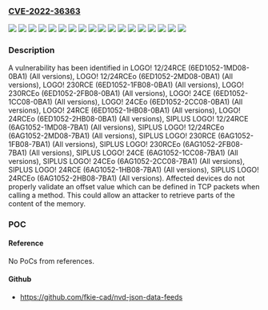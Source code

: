 ### [CVE-2022-36363](https://cve.mitre.org/cgi-bin/cvename.cgi?name=CVE-2022-36363)
![](https://img.shields.io/static/v1?label=Product&message=LOGO!%2012%2F24RCE&color=blue)
![](https://img.shields.io/static/v1?label=Product&message=LOGO!%2012%2F24RCEo&color=blue)
![](https://img.shields.io/static/v1?label=Product&message=LOGO!%20230RCE&color=blue)
![](https://img.shields.io/static/v1?label=Product&message=LOGO!%20230RCEo&color=blue)
![](https://img.shields.io/static/v1?label=Product&message=LOGO!%2024CE&color=blue)
![](https://img.shields.io/static/v1?label=Product&message=LOGO!%2024CEo&color=blue)
![](https://img.shields.io/static/v1?label=Product&message=LOGO!%2024RCE&color=blue)
![](https://img.shields.io/static/v1?label=Product&message=LOGO!%2024RCEo&color=blue)
![](https://img.shields.io/static/v1?label=Product&message=SIPLUS%20LOGO!%2012%2F24RCE&color=blue)
![](https://img.shields.io/static/v1?label=Product&message=SIPLUS%20LOGO!%2012%2F24RCEo&color=blue)
![](https://img.shields.io/static/v1?label=Product&message=SIPLUS%20LOGO!%20230RCE&color=blue)
![](https://img.shields.io/static/v1?label=Product&message=SIPLUS%20LOGO!%20230RCEo&color=blue)
![](https://img.shields.io/static/v1?label=Product&message=SIPLUS%20LOGO!%2024CE&color=blue)
![](https://img.shields.io/static/v1?label=Product&message=SIPLUS%20LOGO!%2024CEo&color=blue)
![](https://img.shields.io/static/v1?label=Product&message=SIPLUS%20LOGO!%2024RCE&color=blue)
![](https://img.shields.io/static/v1?label=Product&message=SIPLUS%20LOGO!%2024RCEo&color=blue)
![](https://img.shields.io/static/v1?label=Version&message=0%3C%20*%20&color=brighgreen)
![](https://img.shields.io/static/v1?label=Vulnerability&message=CWE-1285%3A%20Improper%20Validation%20of%20Specified%20Index%2C%20Position%2C%20or%20Offset%20in%20Input&color=brighgreen)

### Description

A vulnerability has been identified in LOGO! 12/24RCE (6ED1052-1MD08-0BA1) (All versions), LOGO! 12/24RCEo (6ED1052-2MD08-0BA1) (All versions), LOGO! 230RCE (6ED1052-1FB08-0BA1) (All versions), LOGO! 230RCEo (6ED1052-2FB08-0BA1) (All versions), LOGO! 24CE (6ED1052-1CC08-0BA1) (All versions), LOGO! 24CEo (6ED1052-2CC08-0BA1) (All versions), LOGO! 24RCE (6ED1052-1HB08-0BA1) (All versions), LOGO! 24RCEo (6ED1052-2HB08-0BA1) (All versions), SIPLUS LOGO! 12/24RCE (6AG1052-1MD08-7BA1) (All versions), SIPLUS LOGO! 12/24RCEo (6AG1052-2MD08-7BA1) (All versions), SIPLUS LOGO! 230RCE (6AG1052-1FB08-7BA1) (All versions), SIPLUS LOGO! 230RCEo (6AG1052-2FB08-7BA1) (All versions), SIPLUS LOGO! 24CE (6AG1052-1CC08-7BA1) (All versions), SIPLUS LOGO! 24CEo (6AG1052-2CC08-7BA1) (All versions), SIPLUS LOGO! 24RCE (6AG1052-1HB08-7BA1) (All versions), SIPLUS LOGO! 24RCEo (6AG1052-2HB08-7BA1) (All versions). Affected devices do not properly validate an offset value which can be defined in TCP packets when calling a method. This could allow an attacker to retrieve parts of the content of the memory.

### POC

#### Reference
No PoCs from references.

#### Github
- https://github.com/fkie-cad/nvd-json-data-feeds

